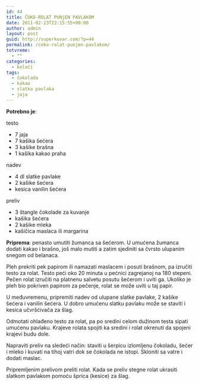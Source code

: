 ```yaml
---
id: 44
title: ČOKO-ROLAT PUNjEN PAVLAKOM
date: 2011-02-23T22:15:55+00:00
author: admin
layout: post
guid: http://superkuvar.com/?p=44
permalink: /coko-rolat-punjen-pavlakom/
totvreme:
  - ""
categories:
  - kolači
tags:
  - čokolada
  - kakao
  - slatka pavlaka
  - jaja
---
```

**Potrebno je**:

testo

  * 7 jaja
  * 7 kašika šećera
  * 3 kašike brašna
  * 1 kašika kakao praha

nadev

  * 4 dl slatke pavlake
  * 2 kašike šećera
  * kesica vanilin šećera

preliv

  * 3 štangle čokolade za kuvanje
  * kašika šećera
  * 2 kašike mleka
  * kašičica maslaca ili margarina

**Priprema**: penasto umutiti žumanca sa šećerom. U umućena žumanca dodati kakao i brašno, još malo mutiti a zatim sjediniti sa čvrsto ulupanim snegom od belanaca.

Pleh prekriti pek papirom ili namazati maslacem i posuti brašnom, pa izručiti testo za rolat. Testo peći oko 20 minuta u pećnici zagrejanoj na 180 stepeni. Pečen rolat izručiti na platnenu salvetu posutu šećerom i uviti ga. Ukoliko je pleh bio pokriven papirom za pečenje, rolat se može uviti u taj papir.

U međuvremenu, pripremiti nadev od ulupane slatke pavlake, 2 kašike šećera i vanilin šećera. U dobro umućenu slatku pavlaku može se staviti i kesica učvršćivača za šlag.

Odmotati ohlađeno testo za rolat, pa po sredini celom dužinom testa sipati umućenu pavlaku. Krajeve rolata spojiti ka sredini i rolat okrenuti da spojeni krajevi budu dole.

Napraviti preliv na sledeći način: staviti u šerpicu izlomljenu čokoladu, šećer i mleko i kuvati na tihoj vatri dok se čokolada ne istopi. Skloniti sa vatre i dodati maslac.

Pripremljenim prelivom preliti rolat. Kada se preliv stegne rolat ukrasiti slatkom pavlakom pomoću šprica (kesice) za šlag.

